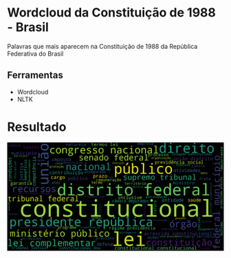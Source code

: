 # Wordcloud da Constituição de 1988 - Brasil
Palavras que mais aparecem na Constituição de 1988 da República Federativa do Brasil

## Ferramentas
- Wordcloud
- NLTK

# Resultado
![Screenshot](wordcloud-constituicao-1988.png)
